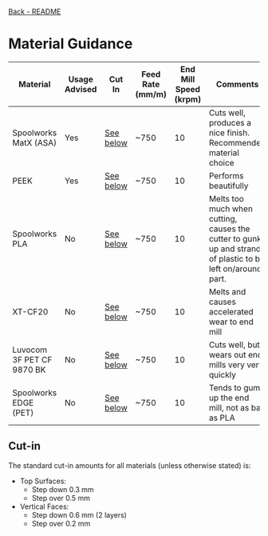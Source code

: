 [Back - README](../../README.md)

# Material Guidance

Material | Usage Advised | Cut In | Feed Rate (mm/m) | End Mill Speed (krpm) | Comments
-------- | ------------- | ----------- | ---------------- | --------------------- | --------
Spoolworks MatX (ASA) | Yes | [See below](#cut-in) | ~750 | 10 | Cuts well, produces a nice finish. Recommended material choice
PEEK | Yes | [See below](#cut-in) | ~750 | 10 | Performs beautifully
Spoolworks PLA | No | [See below](#cut-in) | ~750 | 10 | Melts too much when cutting, causes the cutter to gunk up and strands of plastic to be left on/around part.
XT-CF20 | No | [See below](#cut-in) | ~750 | 10 | Melts and causes accelerated wear to end mill
Luvocom 3F PET CF 9870 BK | No | [See below](#cut-in) | ~750 | 10 | Cuts well, but wears out end mills very very quickly
Spoolworks EDGE (PET) | No | [See below](#cut-in) | ~750 | 10 | Tends to gum up the end mill, not as bad as PLA

## Cut-in

The standard cut-in amounts for all materials (unless otherwise stated) is:
- Top Surfaces:
  - Step down 0.3 mm
  - Step over 0.5 mm
- Vertical Faces:
  - Step down 0.6 mm (2 layers)
  - Step over 0.2 mm
  

